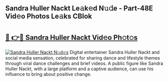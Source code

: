 ## Sandra Huller Nackt Le𝚊k𝚎d N𝚞𝚍e - Part-48E Vid𝚎o Photos Le𝚊ks CBlok

# <h2><a href="http://fb2jcqi.evod.top/?m=Sandra+Huller+Nackt">🔗 👉🔴 Sandra Huller Nackt Vid𝚎o Ph𝚘t𝚘s</a></h2>

[![Sandra Huller Nackt N𝚞d𝚎s](https://i.imgur.com/8V9OHl7.gif)](http://fb2jcqi.evod.top/?m=Sandra+Huller+Nackt)
Digital entertainer Sandra Huller Nackt and social media sensation, celebrated for sharing dance and lifestyle themes through viral dance challenges and brief videos. A public figure like Sandra Huller Nackt, with a large platform and a captive audience, can use his influence to bring about positive change. 

